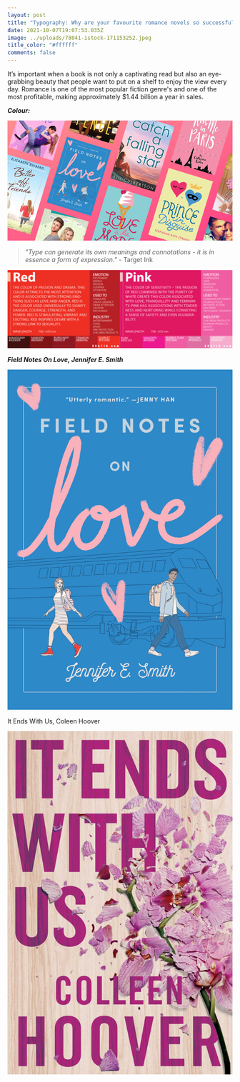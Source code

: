 ```yaml
---
layout: post
title: "Typography: Why are your favourite romance novels so successful?"
date: 2021-10-07T19:07:53.035Z
image: ../uploads/78041-istock-171153252.jpeg
title_color: "#ffffff"
comments: false
---
```

It’s important when a book is not only a captivating read but also an eye-grabbing beauty that people want to put on a shelf to enjoy the view every day. Romance is one of the most popular fiction genre's and one of the most profitable, making approximately $1.44 billion a year in sales. 

***Colour:***

![](../uploads/ya-romance-books-for-teens-image.png "What do all the romance books above have in common?")

> *"Type can generate its own meanings and connotations - it is in essence a form of expression."* - Target Ink

![](../uploads/kkkmmmm.png "The importance of colour typography  in romance books and what it symbolises.")

***Field Notes On Love, Jennifer E. Smith***

![](../uploads/81eibwfesrl.jpeg)

It Ends With Us, Coleen Hoover

![](../uploads/817vqet828l.jpeg)